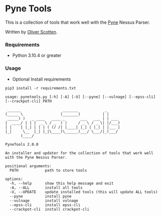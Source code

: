 # Pyne Tools

This is a collection of tools that work well with the [Pyne](https://www.github.com/hoplite-consulting/pyne) Nessus Parser.

Written by [Oliver Scotten](https://www.github.com/oliv10).

### Requirements
- Python 3.10.4 or greater

### Usage
- Optional Install requirements
```
pip3 install -r requirements.txt
```

```
usage: pynetools.py [-h] [-A] [-U] [--pyne] [--vulnage] [--epss-cli] [--crackpot-cli] PATH

 ______                   _______            _      
(_____ \                 (_______)          | |     
 _____) )   _ ____   ____ _       ___   ___ | | ___ 
|  ____/ | | |  _ \ / _  ) |     / _ \ / _ \| |/___)
| |    | |_| | | | ( (/ /| |____| |_| | |_| | |___ |
|_|     \__  |_| |_|\____)\______)___/ \___/|_(___/ 
       (____/                                       

PyneTools 2.0.0

An installer and updater for the collection of tools that work well with the Pyne Nessus Parser.

positional arguments:
  PATH            path to store tools

options:
  -h, --help      show this help message and exit
  -A, --ALL       install all tools
  -U, --UPDATE    update installed tools (this will update ALL tools)
  --pyne          install pyne
  --vulnage       install vulnage
  --epss-cli      install epss-cli
  --crackpot-cli  install crackpot-cli
```
